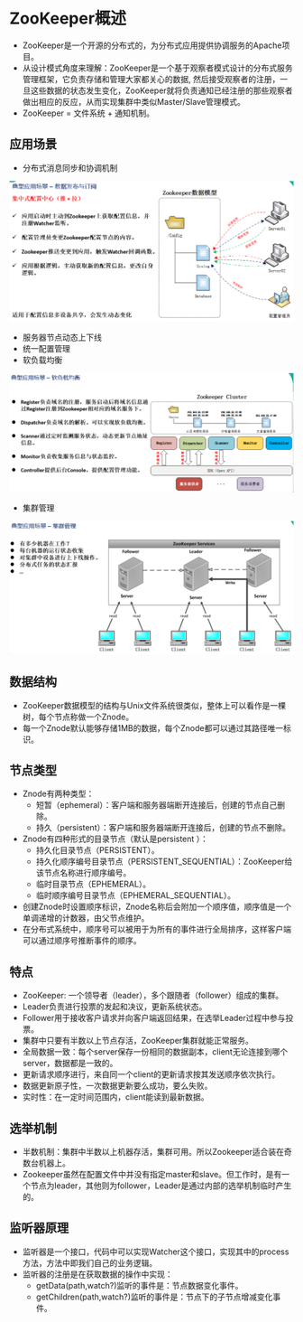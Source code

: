 # ZooKeeper概述

  - ZooKeeper是一个开源的分布式的，为分布式应用提供协调服务的Apache项目。
  - 从设计模式角度来理解：ZooKeeper是一个基于观察者模式设计的分布式服务管理框架，它负责存储和管理大家都关心的数据, 然后接受观察者的注册，一旦这些数据的状态发生变化，ZooKeeper就将负责通知已经注册的那些观察者做出相应的反应，从而实现集群中类似Master/Slave管理模式。
  - ZooKeeper = 文件系统 + 通知机制。
  
## 应用场景

  - 分布式消息同步和协调机制
  
  ![数据发布与订阅](./图片/数据发布与订阅.PNG)
  - 服务器节点动态上下线
  - 统一配置管理
  - 软负载均衡
  
  ![软负载均衡](./图片/软负载均衡.PNG)
  - 集群管理
  
  ![集群管理](./图片/集群管理.PNG)

## 数据结构

  - ZooKeeper数据模型的结构与Unix文件系统很类似，整体上可以看作是一棵树，每个节点称做一个Znode。
  - 每一个Znode默认能够存储1MB的数据，每个Znode都可以通过其路径唯一标识。
  
## 节点类型

  - Znode有两种类型：
    - 短暂（ephemeral）：客户端和服务器端断开连接后，创建的节点自己删除。
    - 持久（persistent）：客户端和服务器端断开连接后，创建的节点不删除。
  - Znode有四种形式的目录节点（默认是persistent ）：
    - 持久化目录节点（PERSISTENT）。
    - 持久化顺序编号目录节点（PERSISTENT_SEQUENTIAL）：ZooKeeper给该节点名称进行顺序编号。
    - 临时目录节点（EPHEMERAL）。
    - 临时顺序编号目录节点（EPHEMERAL_SEQUENTIAL）。
  - 创建Znode时设置顺序标识，Znode名称后会附加一个顺序值，顺序值是一个单调递增的计数器，由父节点维护。
  - 在分布式系统中，顺序号可以被用于为所有的事件进行全局排序，这样客户端可以通过顺序号推断事件的顺序。
  
## 特点

  - ZooKeeper: 一个领导者（leader），多个跟随者（follower）组成的集群。
  - Leader负责进行投票的发起和决议，更新系统状态。
  - Follower用于接收客户请求并向客户端返回结果，在选举Leader过程中参与投票。
  - 集群中只要有半数以上节点存活，ZooKeeper集群就能正常服务。
  - 全局数据一致：每个server保存一份相同的数据副本，client无论连接到哪个server，数据都是一致的。
  - 更新请求顺序进行，来自同一个client的更新请求按其发送顺序依次执行。
  - 数据更新原子性，一次数据更新要么成功，要么失败。
  - 实时性：在一定时间范围内，client能读到最新数据。
  
## 选举机制

  - 半数机制：集群中半数以上机器存活，集群可用。所以Zookeeper适合装在奇数台机器上。
  - Zookeeper虽然在配置文件中并没有指定master和slave。但工作时，是有一个节点为leader，其他则为follower，Leader是通过内部的选举机制临时产生的。
  
## 监听器原理

  - 监听器是一个接口，代码中可以实现Watcher这个接口，实现其中的process方法，方法中即我们自己的业务逻辑。
  - 监听器的注册是在获取数据的操作中实现：
    - getData(path,watch?)监听的事件是：节点数据变化事件。
    - getChildren(path,watch?)监听的事件是：节点下的子节点增减变化事件。
